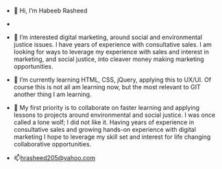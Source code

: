 - 👋 Hi, I’m Habeeb Rasheed
- 
- 👀 I’m interested digital marketing, around social and environmental justice issues.
I have years of experience with consultative sales. I am looking for ways to leverage my experience with sales and interest in marketing, and social justice, into cleaver money making marketing opportunities. 
 
- 🌱 I’m currently learning HTML, CSS, jQuery, applying this to UX/UI.   Of course this is not all am learning now, but the most relevant to GIT another thing I am learning.   

- 💞️ My first priority is to collaborate on faster learning and applying lessons to projects around environmental and social justice. I was once called a lone wolf; I did not like it.   Having years of experience in consultative sales and growing hands-on experience with digital marketing I hope to leverage my skill set and interest for life changing collaborative opportunities. 
- 📫hrasheed205@yahoo.com

<!---
hrasheed/hrasheed is a ✨ special ✨ repository because its `README.md` (this file) appears on your GitHub profile.
You can click the Preview link to take a look at your changes.
--->
